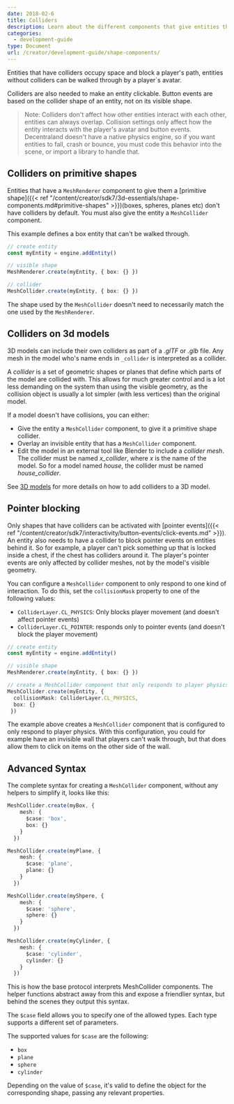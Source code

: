 ```yaml
---
date: 2018-02-6
title: Colliders
description: Learn about the different components that give entities their 3D shape and collision.
categories:
  - development-guide
type: Document
url: /creator/development-guide/shape-components/
---
```


Entities that have colliders occupy space and block a player's path, entities without colliders can be walked through by a player`s avatar. 

Colliders are also needed to make an entity clickable. Button events are based on the collider shape of an entity, not on its visible shape. 

> Note: Colliders don't affect how other entities interact with each other, entities can always overlap. Collision settings only affect how the entity interacts with the player's avatar and button events. Decentraland doesn't have a native physics engine, so if you want entities to fall, crash or bounce, you must code this behavior into the scene, or import a library to handle that.

## Colliders on primitive shapes

Entities that have a `MeshRenderer` component to give them a [primitive shape]({{< ref "/content/creator/sdk7/3d-essentials/shape-components.md#primitive-shapes" >}})(boxes, spheres, planes etc) don't have colliders by default. You must also give the entity a `MeshCollider` component.

This example defines a box entity that can't be walked through.

```ts
// create entity
const myEntity = engine.addEntity()

// visible shape
MeshRenderer.create(myEntity, { box: {} })

// collider
MeshCollider.create(myEntity, { box: {} })
```

The shape used by the `MeshCollider` doesn't need to necessarily match the one used by the `MeshRenderer`.

## Colliders on 3d models

3D models can include their own colliders as part of a _.glTF_ or _.glb_ file. Any mesh in the model who's name ends in `_collider` is interpreted as a collider.

A _collider_ is a set of geometric shapes or planes that define which parts of the model are collided with. This allows for much greater control and is a lot less demanding on the system than using the visible geometry, as the collision object is usually a lot simpler (with less vertices) than the original model.

If a model doesn't have collisions, you can either:

- Give the entity a `MeshCollider` component, to give it a primitive shape collider.
- Overlay an invisible entity that has a `MeshCollider` component.
- Edit the model in an external tool like Blender to include a _collider mesh_. The collider must be named _x_collider_, where _x_ is the name of the model. So for a model named _house_, the collider must be named _house_collider_.


See [3D models](/creator/3d-modeling/3d-models) for more details on how to add colliders to a 3D model.



## Pointer blocking

Only shapes that have colliders can be activated with [pointer events]({{< ref "/content/creator/sdk7/interactivity/button-events/click-events.md" >}}). An entity also needs to have a collider to block pointer events on entities behind it. So for example, a player can't pick something up that is locked inside a chest, if the chest has colliders around it. The player's pointer events are only affected by collider meshes, not by the model's visible geometry.

You can configure a `MeshCollider` component to only respond to one kind of interaction. To do this, set the `collisionMask` property to one of the following values:

- `ColliderLayer.CL_PHYSICS`: Only blocks player movement (and doesn't affect pointer events)
- `ColliderLayer.CL_POINTER`: responds only to pointer events (and doesn't block the player movement)


```ts
// create entity
const myEntity = engine.addEntity()

// visible shape
MeshRenderer.create(myEntity, { box: {} })

// create a MeshCollider component that only responds to player physics
MeshCollider.create(myEntity, {
  collisionMask: ColliderLayer.CL_PHYSICS,
  box: {}
 })
```

The example above creates a `MeshCollider` component that is configured to only respond to player physics. With this configuration, you could for example have an invisible wall that players can't walk through, but that does allow them to click on items on the other side of the wall.


## Advanced Syntax


The complete syntax for creating a `MeshCollider` component, without any helpers to simplify it, looks like this:

```ts
MeshCollider.create(myBox, {
    mesh: { 
      $case: 'box',
      box: {} 
    }
  })

MeshCollider.create(myPlane, {
    mesh: { 
      $case: 'plane',
      plane: {} 
    }
  })

MeshCollider.create(myShpere, {
    mesh: { 
      $case: 'sphere',
      sphere: {} 
    }
  })

MeshCollider.create(myCylinder, {
    mesh: { 
      $case: 'cylinder',
      cylinder: {} 
    }
  })
```

This is how the base protocol interprets MeshCollider components. The helper functions abstract away from this and expose a friendlier syntax, but behind the scenes they output this syntax.

The `$case` field allows you to specify one of the allowed types. Each type supports a different set of parameters.

The supported values for `$case` are the following:

- `box`
- `plane`
- `sphere`
- `cylinder`

Depending on the value of `$case`, it's valid to define the object for the corresponding shape, passing any relevant properties.